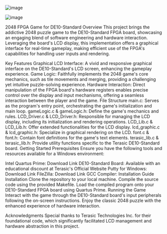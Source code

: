 ![image](https://github.com/Daniel-Saravia/2048_DE10_Standard_Game/assets/108732138/b944b09d-c37b-4308-8e1c-267181dfebd3)

![image](https://github.com/Daniel-Saravia/2048_DE10_Standard_Game/assets/108732138/dfd517ee-bf83-46bc-97f2-d10224ed323c)

2048 FPGA Game for DE10-Standard
Overview
This project brings the addictive 2048 puzzle game to the DE10-Standard FPGA board, showcasing an engaging blend of software engineering and hardware interaction. Leveraging the board's LCD display, this implementation offers a graphical interface for real-time gameplay, making efficient use of the FPGA's capabilities for handling user inputs and rendering.

Key Features
Graphical LCD Interface: A vivid and responsive graphical interface on the DE10-Standard's LCD screen, enhancing the gameplay experience.
Game Logic: Faithfully implements the 2048 game's core mechanics, such as tile movements and merging, providing a challenging yet intuitive puzzle-solving experience.
Hardware Interaction: Direct manipulation of the FPGA board's hardware registers enables precise control over the display and input mechanisms, offering a seamless interaction between the player and the game.
File Structure
main.c: Serves as the program's entry point, orchestrating the game's initialization and main loop.
gameLogic.c & gameLogic.h: Define the game's mechanics and rules.
LCD_Driver.c & LCD_Driver.h: Responsible for managing the LCD display, including its initialization and rendering operations.
LCD_Lib.c & LCD_Lib.h: Offer extended functionalities for the LCD display.
lcd_graphic.c & lcd_graphic.h: Specialize in graphical rendering on the LCD.
font.c & font.h: Contain font definitions for the game's text elements.
terasic_lib.c & terasic_lib.h: Provide utility functions specific to the Terasic DE10-Standard board.
Getting Started
Prerequisites
Ensure you have the following tools and resources available for a Windows environment:

Intel Quartus Prime: Download Link
DE10-Standard Board: Available with an educational discount at Terasic's Official Website
Putty for Windows: Download Link
FileZilla: Download Link
GCC Compiler: Installation Guide
Installation
Clone the repository to your local machine.
Compile the source code using the provided Makefile.
Load the compiled program onto your DE10-Standard FPGA board using Quartus Prime.
Running the Game
Interact with the game through the DE10-Standard board's input peripherals following the on-screen instructions. Enjoy the classic 2048 puzzle with the enhanced experience of hardware interaction.

Acknowledgments
Special thanks to Terasic Technologies Inc. for their foundational code, which significantly facilitated LCD management and hardware abstraction in this project.


